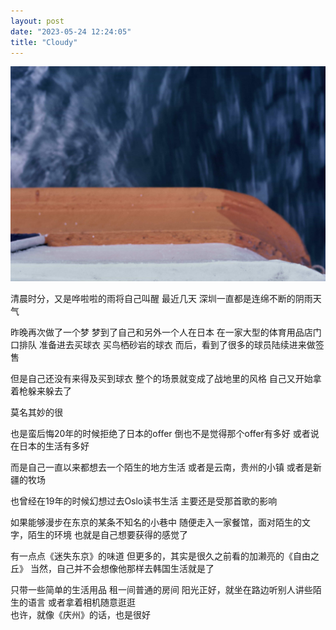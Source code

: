 ```yaml
---
layout: post
date: "2023-05-24 12:24:05"
title: "Cloudy"
---
```

<img alt="hk-boat" src="/assets/posts/hk-boat.jpg" class="post-image black"/>

清晨时分，又是哗啦啦的雨将自己叫醒
最近几天
深圳一直都是连绵不断的阴雨天气

昨晚再次做了一个梦
梦到了自己和另外一个人在日本
在一家大型的体育用品店门口排队
准备进去买球衣
买鸟栖砂岩的球衣
而后，看到了很多的球员陆续进来做签售

但是自己还没有来得及买到球衣
整个的场景就变成了战地里的风格
自己又开始拿着枪躲来躲去了

莫名其妙的很

也是蛮后悔20年的时候拒绝了日本的offer
倒也不是觉得那个offer有多好
或者说在日本的生活有多好

而是自己一直以来都想去一个陌生的地方生活
或者是云南，贵州的小镇
或者是新疆的牧场

也曾经在19年的时候幻想过去Oslo读书生活
主要还是受那首歌的影响

如果能够漫步在东京的某条不知名的小巷中
随便走入一家餐馆，面对陌生的文字，陌生的环境
也就是自己想要获得的感觉了

有一点点《迷失东京》的味道
但更多的，其实是很久之前看的加濑亮的《自由之丘》
当然，自己并不会想像他那样去韩国生活就是了

只带一些简单的生活用品
租一间普通的房间
阳光正好，就坐在路边听别人讲些陌生的语言
或者拿着相机随意逛逛
<br>
也许，就像《庆州》的话，也是很好

